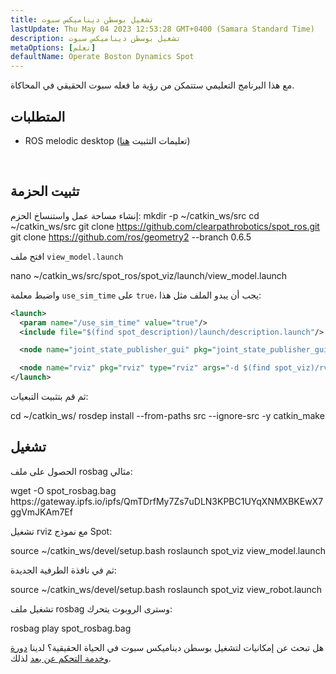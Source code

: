 ```yaml
---
title: تشغيل بوسطن ديناميكس سبوت
lastUpdate: Thu May 04 2023 12:53:28 GMT+0400 (Samara Standard Time)
description: تشغيل بوسطن ديناميكس سبوت
metaOptions: [تعلم]
defaultName: Operate Boston Dynamics Spot
---
```


مع هذا البرنامج التعليمي ستتمكن من رؤية ما فعله سبوت الحقيقي في المحاكاة.

## المتطلبات

* ROS melodic desktop (تعليمات التثبيت [هنا](http://wiki.ros.org/melodic/التثبيت/Ubuntu))

<br/>

## تثبيت الحزمة

إنشاء مساحة عمل واستنساخ الحزم:
<LessonCodeWrapper language="bash">
mkdir -p ~/catkin_ws/src
cd ~/catkin_ws/src
git clone https://github.com/clearpathrobotics/spot_ros.git
git clone https://github.com/ros/geometry2 --branch 0.6.5
</LessonCodeWrapper>

افتح ملف `view_model.launch`

<LessonCodeWrapper language="bash" codeClass="big-code">
nano ~/catkin_ws/src/spot_ros/spot_viz/launch/view_model.launch
</LessonCodeWrapper>



واضبط معلمة `use_sim_time` على `true`، يجب أن يبدو الملف مثل هذا:

```xml
<launch>
  <param name="/use_sim_time" value="true"/>
  <include file="$(find spot_description)/launch/description.launch"/>

  <node name="joint_state_publisher_gui" pkg="joint_state_publisher_gui" type="joint_state_publisher_gui" />

  <node name="rviz" pkg="rviz" type="rviz" args="-d $(find spot_viz)/rviz/model.rviz" />
</launch>
```

ثم قم بتثبيت التبعيات:

<LessonCodeWrapper language="bash">
cd ~/catkin_ws/
rosdep install --from-paths src --ignore-src -y
catkin_make
</LessonCodeWrapper>

## تشغيل

الحصول على ملف rosbag مثالي:

<LessonCodeWrapper language="bash" codeClass="big-code">
wget -O spot_rosbag.bag https://gateway.ipfs.io/ipfs/QmTDrfMy7Zs7uDLN3KPBC1UYqXNMXBKEwX7ggVmJKAm7Ef
</LessonCodeWrapper>

تشغيل rviz مع نموذج Spot:

<LessonCodeWrapper language="bash">
source ~/catkin_ws/devel/setup.bash
roslaunch spot_viz view_model.launch
</LessonCodeWrapper>

ثم في نافذة الطرفية الجديدة:

<LessonCodeWrapper language="bash">
source ~/catkin_ws/devel/setup.bash
roslaunch spot_viz view_robot.launch
</LessonCodeWrapper>

<LessonImages imageClasses="mb" src="spot-try-it-out/spot.jpg" alt="spot_viz"/>


تشغيل ملف rosbag وسترى الروبوت يتحرك:

<LessonCodeWrapper language="bash">
rosbag play spot_rosbag.bag
</LessonCodeWrapper>

<LessonImages imageClasses="mb" src="spot-try-it-out/spot2.jpg" alt="spot_viz"/>


هل تبحث عن إمكانيات لتشغيل بوسطن ديناميكس سبوت في الحياة الحقيقية؟ لدينا [دورة وخدمة التحكم عن بعد](/online-courses/boston-dynamics-course/) لذلك.